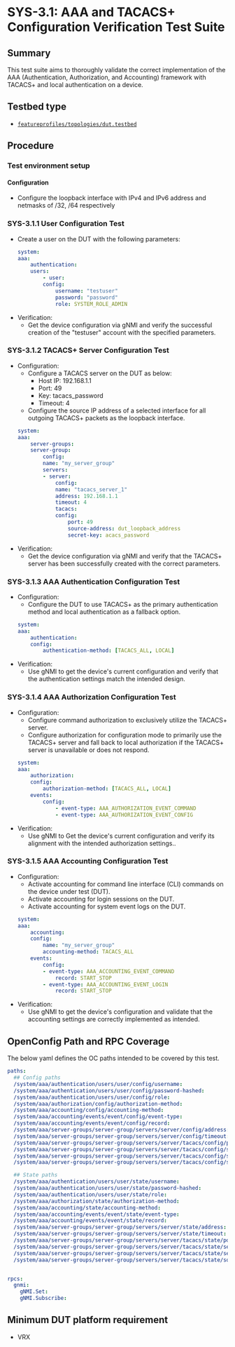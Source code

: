 # SYS-3.1: AAA and TACACS+ Configuration Verification Test Suite


## Summary

This test suite aims to thoroughly validate the correct implementation  of the AAA (Authentication, Authorization, and Accounting) framework with TACACS+ and local authentication on a device. 

## Testbed type

*  [`featureprofiles/topologies/dut.testbed`](https://github.com/openconfig/featureprofiles/blob/main/topologies/dut.testbed)

## Procedure

### Test environment setup

#### Configuration

*   Configure the loopback interface with IPv4 and IPv6 address and netmasks of /32, /64 respectively

### SYS-3.1.1 User Configuration Test

*   Create a user on the DUT with the following parameters:
    ```yaml
    system:  
    aaa:  
        authentication:  
        users:  
            - user:  
            config:  
                username: "testuser" 
                password: "password"
                role: SYSTEM_ROLE_ADMIN
    ```
*   Verification:
    *   Get  the device configuration via gNMI and verify the successful creation of the "testuser" account with the specified parameters.

### SYS-3.1.2 TACACS+ Server Configuration Test

*   Configuration:   
    *   Configure a TACACS server on the DUT as below:
        *   Host IP: 192.168.1.1
        *   Port: 49
        *   Key: tacacs_password
        *   Timeout: 4
    *   Configure the source IP address of a selected interface for all outgoing TACACS+ packets as the loopback interface.
    ```yaml
    system:  
    aaa:  
        server-groups:  
        server-group:  
            config:  
            name: "my_server_group"  
            servers:  
            - server:  
                config:  
                name: "tacacs_server_1"  
                address: 192.168.1.1 
                timeout: 4  
                tacacs:  
                config:  
                    port: 49  
                    source-address: dut_loopback_address  
                    secret-key: acacs_password
    ```
*   Verification:
    *   Get the device configuration via gNMI and verify that the TACACS+ server has been successfully created with the correct parameters.

### SYS-3.1.3 AAA Authentication Configuration Test

*   Configuration:
    *   Configure the DUT to use TACACS+ as the primary authentication method and local authentication as a fallback option.
    ```yaml
    system:  
    aaa:  
        authentication:  
        config:  
            authentication-method: [TACACS_ALL, LOCAL] 
    ```
*   Verification:
    *   Use gNMI to get the device's current configuration and verify that the authentication settings match the intended design.

### SYS-3.1.4 AAA Authorization Configuration Test

*   Configuration:
    *   Configure command authorization to exclusively utilize the TACACS+ server.
    *   Configure authorization for configuration mode to primarily use the TACACS+ server and fall back to local authorization if the TACACS+ server is unavailable or does not respond.
    ```yaml
    system:  
    aaa:  
        authorization:  
        config:  
            authorization-method: [TACACS_ALL, LOCAL]  
        events:  
            config:  
                - event-type: AAA_AUTHORIZATION_EVENT_COMMAND  
                - event-type: AAA_AUTHORIZATION_EVENT_CONFIG
    ```
*   Verification:
    *   Use gNMI to Get the device's current configuration and verify its alignment with the intended authorization settings..

### SYS-3.1.5 AAA Accounting Configuration Test

*   Configuration:
    *   Activate accounting for command line interface (CLI) commands on the device under test (DUT).
    *   Activate accounting for login sessions on the DUT.
    *   Activate accounting for system event logs on the DUT.
    ```yaml
    system:  
    aaa:  
        accounting:  
        config:  
            name: "my_server_group"  
            accounting-method: TACACS_ALL  
        events:  
            config:  
            - event-type: AAA_ACCOUNTING_EVENT_COMMAND  
                record: START_STOP 
            - event-type: AAA_ACCOUNTING_EVENT_LOGIN  
                record: START_STOP 
    ```
*   Verification:
    *   Use gNMI to get the device's configuration and validate that the accounting settings are correctly implemented as intended.


## OpenConfig Path and RPC Coverage

The below yaml defines the OC paths intended to be covered by this test.

```yaml
paths:
  ## Config paths
  /system/aaa/authentication/users/user/config/username:
  /system/aaa/authentication/users/user/config/password-hashed:
  /system/aaa/authentication/users/user/config/role:
  /system/aaa/authorization/config/authorization-method:
  /system/aaa/accounting/config/accounting-method:
  /system/aaa/accounting/events/event/config/event-type:
  /system/aaa/accounting/events/event/config/record:
  /system/aaa/server-groups/server-group/servers/server/config/address:
  /system/aaa/server-groups/server-group/servers/server/config/timeout:
  /system/aaa/server-groups/server-group/servers/server/tacacs/config/port:
  /system/aaa/server-groups/server-group/servers/server/tacacs/config/secret-key:
  /system/aaa/server-groups/server-group/servers/server/tacacs/config/secret-key-hashed:
  /system/aaa/server-groups/server-group/servers/server/tacacs/config/source-address:

  ## State paths
  /system/aaa/authentication/users/user/state/username:
  /system/aaa/authentication/users/user/state/password-hashed:
  /system/aaa/authentication/users/user/state/role:
  /system/aaa/authorization/state/authorization-method:
  /system/aaa/accounting/state/accounting-method:
  /system/aaa/accounting/events/event/state/event-type:
  /system/aaa/accounting/events/event/state/record:
  /system/aaa/server-groups/server-group/servers/server/state/address:
  /system/aaa/server-groups/server-group/servers/server/state/timeout:
  /system/aaa/server-groups/server-group/servers/server/tacacs/state/port:
  /system/aaa/server-groups/server-group/servers/server/tacacs/state/secret-key:
  /system/aaa/server-groups/server-group/servers/server/tacacs/state/secret-key-hashed:
  /system/aaa/server-groups/server-group/servers/server/tacacs/state/source-address:


rpcs:
  gnmi:
    gNMI.Set:
    gNMI.Subscribe:
```

## Minimum DUT platform requirement

* VRX
